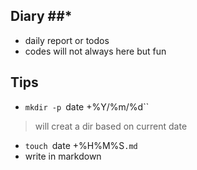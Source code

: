 ## Diary ##* 
* daily report  or todos
* codes will not always here but fun

## Tips ##
- `mkdir -p `date +%Y/%m/%d`` 
> will creat  a dir  based on current date
- `touch `date +%H%M%S`.md`
- write in markdown
